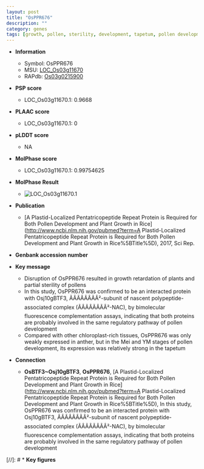 ```yaml
---
layout: post
title: "OsPPR676"
description: ""
category: genes
tags: [growth, pollen, sterility, development, tapetum, pollen development]
---
```


* **Information**  
    + Symbol: OsPPR676  
    + MSU: [LOC_Os03g11670](http://rice.plantbiology.msu.edu/cgi-bin/ORF_infopage.cgi?orf=LOC_Os03g11670)  
    + RAPdb: [Os03g0215900](http://rapdb.dna.affrc.go.jp/viewer/gbrowse_details/irgsp1?name=Os03g0215900)  

* **PSP score**  
    + LOC_Os03g11670.1: 0.9668 

* **PLAAC score**  
    + LOC_Os03g11670.1: 0 

* **pLDDT score**
    + NA


* **MolPhase score**
    + LOC_Os03g11670.1: 0.99754625

* **MolPhase Result**
    + ![LOC_Os03g11670.1](https://304243504.github.io/Pictures/LOC_Os03g/LOC_Os03g11670.1.png)

* **Publication**  
    + [A Plastid-Localized Pentatricopeptide Repeat Protein is Required for Both Pollen Development and Plant Growth in Rice](http://www.ncbi.nlm.nih.gov/pubmed?term=A Plastid-Localized Pentatricopeptide Repeat Protein is Required for Both Pollen Development and Plant Growth in Rice%5BTitle%5D), 2017, Sci Rep.

* **Genbank accession number**  

* **Key message**  
    + Disruption of OsPPR676 resulted in growth retardation of plants and partial sterility of pollens
    + In this study, OsPPR676 was confirmed to be an interacted protein with Osj10gBTF3, ÃÂÃÂÃÂÃÂ²-subunit of nascent polypeptide-associated complex (ÃÂÃÂÃÂÃÂ²-NAC), by bimolecular fluorescence complementation assays, indicating that both proteins are probably involved in the same regulatory pathway of pollen development
    + Compared with other chloroplast-rich tissues, OsPPR676 was only weakly expressed in anther, but in the Mei and YM stages of pollen development, its expression was relatively strong in the tapetum

* **Connection**  
    + __OsBTF3~Osj10gBTF3__, __OsPPR676__, [A Plastid-Localized Pentatricopeptide Repeat Protein is Required for Both Pollen Development and Plant Growth in Rice](http://www.ncbi.nlm.nih.gov/pubmed?term=A Plastid-Localized Pentatricopeptide Repeat Protein is Required for Both Pollen Development and Plant Growth in Rice%5BTitle%5D),  In this study, OsPPR676 was confirmed to be an interacted protein with Osj10gBTF3, ÃÂÃÂÃÂÃÂ²-subunit of nascent polypeptide-associated complex (ÃÂÃÂÃÂÃÂ²-NAC), by bimolecular fluorescence complementation assays, indicating that both proteins are probably involved in the same regulatory pathway of pollen development

[//]: # * **Key figures**  


